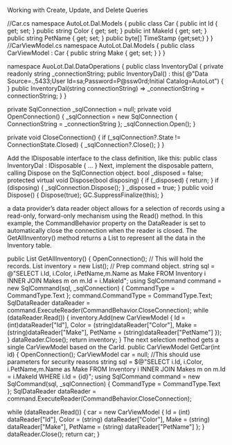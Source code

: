 Working with Create, Update, and Delete Queries

//Car.cs
namespace AutoLot.Dal.Models
{
public class Car
{
public int Id { get; set; }
public string Color { get; set; }
public int MakeId { get; set; }
public string PetName { get; set; }
public byte[] TimeStamp {get;set;}
}
}
//CarViewModel.cs
namespace AutoLot.Dal.Models
{
public class CarViewModel : Car
{
public string Make { get; set; }
}
}


namespace AuoLot.Dal.DataOperations
{
public class InventoryDal
{
private readonly string _connectionString;
public InventoryDal() : this(
@"Data Source=.,5433;User Id=sa;Password=P@ssw0rd;Initial Catalog=AutoLot")
{
}
public InventoryDal(string connectionString)
=> _connectionString = connectionString;
}
}

private SqlConnection _sqlConnection = null;
private void OpenConnection()
{
_sqlConnection = new SqlConnection
{
ConnectionString = _connectionString
};
_sqlConnection.Open();
}


private void CloseConnection()
{
if (_sqlConnection?.State != ConnectionState.Closed)
{
_sqlConnection?.Close();
}
}


Add the IDisposable interface to the class definition, like this:
public class InventoryDal : IDisposable
{
...
}
Next, implement the disposable pattern, calling Dispose on the SqlConnection object.
bool _disposed = false;
protected virtual void Dispose(bool disposing)
{
if (_disposed)
{
return;
}
if (disposing)
{
_sqlConnection.Dispose();
}
_disposed = true;
}
public void Dispose()
{
Dispose(true);
GC.SuppressFinalize(this);
}


a data provider’s data reader
object allows for a selection of records using a read-only, forward-only mechanism using the Read()
method. In this example, the CommandBehavior property on the DataReader is set to automatically close the
connection when the reader is closed. The GetAllInventory() method returns a List<CarViewModel> to
represent all the data in the Inventory table.


public List<CarViewModel> GetAllInventory()
{
OpenConnection();
// This will hold the records.
List<CarViewModel> inventory = new List<CarViewModel>();
// Prep command object.
string sql =
@"SELECT i.Id, i.Color, i.PetName,m.Name as Make
FROM Inventory i
INNER JOIN Makes m on m.Id = i.MakeId";
using SqlCommand command =
new SqlCommand(sql, _sqlConnection)
{
CommandType = CommandType.Text
};
command.CommandType = CommandType.Text;
SqlDataReader dataReader =
command.ExecuteReader(CommandBehavior.CloseConnection);
while (dataReader.Read())
{
inventory.Add(new CarViewModel
{
Id = (int)dataReader["Id"],
Color = (string)dataReader["Color"],
Make = (string)dataReader["Make"],
PetName = (string)dataReader["PetName"]
});
}
dataReader.Close();
return inventory;
}
The next selection method gets a single CarViewModel based on the CarId.
public CarViewModel GetCar(int id)
{
OpenConnection();
CarViewModel car = null;
//This should use parameters for security reasons
string sql =
$@"SELECT i.Id, i.Color, i.PetName,m.Name as Make
FROM Inventory i
INNER JOIN Makes m on m.Id = i.MakeId
WHERE i.Id = {id}";
using SqlCommand command =
new SqlCommand(sql, _sqlConnection)
{
CommandType = CommandType.Text
};
SqlDataReader dataReader =
command.ExecuteReader(CommandBehavior.CloseConnection);


while (dataReader.Read())
{
car = new CarViewModel
{
Id = (int) dataReader["Id"],
Color = (string) dataReader["Color"],
Make = (string) dataReader["Make"],
PetName = (string) dataReader["PetName"]
};
}
dataReader.Close();
return car;
}


